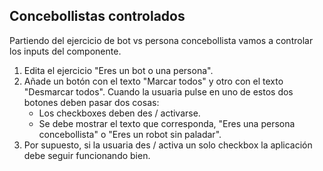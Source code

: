 ## Concebollistas controlados

Partiendo del ejercicio de bot vs persona concebollista vamos a controlar los inputs del componente.

1. Edita el ejercicio "Eres un bot o una persona".
2. Añade un botón con el texto "Marcar todos" y otro con el texto "Desmarcar todos". Cuando la usuaria pulse en uno de estos dos botones deben pasar dos cosas:
    - Los checkboxes deben des / activarse.
    - Se debe mostrar el texto que corresponda, "Eres una persona concebollista" o "Eres un robot sin paladar".
3. Por supuesto, si la usuaria des / activa un solo checkbox la aplicación debe seguir funcionando bien.
